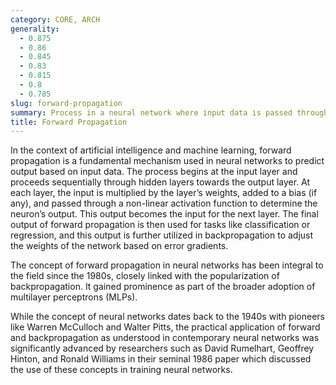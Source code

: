 ```yaml
---
category: CORE, ARCH
generality:
  - 0.875
  - 0.86
  - 0.845
  - 0.83
  - 0.815
  - 0.8
  - 0.785
slug: forward-propagation
summary: Process in a neural network where input data is passed through layers of the network to generate output.
title: Forward Propagation
---
```


In the context of artificial intelligence and machine learning, forward propagation is a fundamental mechanism used in neural networks to predict output based on input data. The process begins at the input layer and proceeds sequentially through hidden layers towards the output layer. At each layer, the input is multiplied by the layer’s weights, added to a bias (if any), and passed through a non-linear activation function to determine the neuron’s output. This output becomes the input for the next layer. The final output of forward propagation is then used for tasks like classification or regression, and this output is further utilized in backpropagation to adjust the weights of the network based on error gradients.

The concept of forward propagation in neural networks has been integral to the field since the 1980s, closely linked with the popularization of backpropagation. It gained prominence as part of the broader adoption of multilayer perceptrons (MLPs).

While the concept of neural networks dates back to the 1940s with pioneers like Warren McCulloch and Walter Pitts, the practical application of forward and backpropagation as understood in contemporary neural networks was significantly advanced by researchers such as David Rumelhart, Geoffrey Hinton, and Ronald Williams in their seminal 1986 paper which discussed the use of these concepts in training neural networks.

